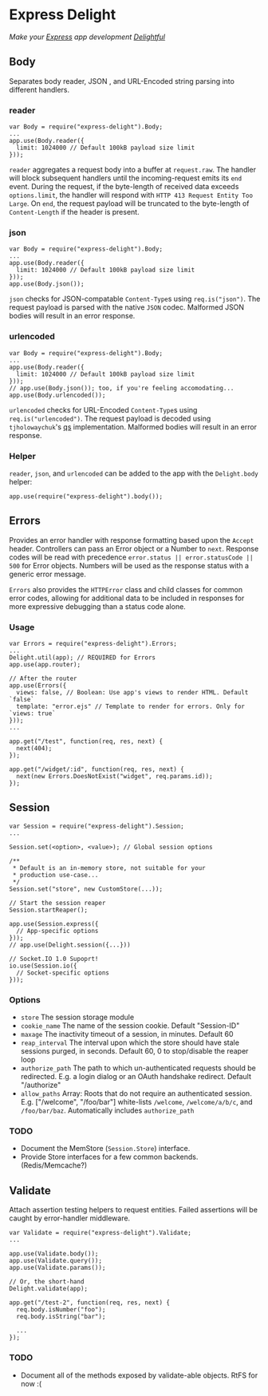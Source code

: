 Express Delight
===============
_Make your [Express](http://expressjs.com/) app
development [Delightful](https://www.youtube.com/watch?v=00rshDuel34)_

## Body
Separates body reader, JSON , and URL-Encoded string parsing into different handlers.

### reader
```
var Body = require("express-delight").Body;
...
app.use(Body.reader({
  limit: 1024000 // Default 100kB payload size limit
}));
```
`reader` aggregates a request body into a buffer at `request.raw`. The handler
will block subsequent handlers until the incoming-request emits its `end` event.
During the request, if the byte-length of received data exceeds `options.limit`,
the handler will respond with `HTTP 413 Request Entity Too Large`. On `end`, the
request payload will be truncated to the byte-length of `Content-Length` if
the header is present.

### json
```
var Body = require("express-delight").Body;
...
app.use(Body.reader({
  limit: 1024000 // Default 100kB payload size limit
}));
app.use(Body.json());
```
`json` checks for JSON-compatable `Content-Type`s using `req.is("json")`.
The request payload is parsed with the native `JSON` codec. Malformed
JSON bodies will result in an error response.

### urlencoded
```
var Body = require("express-delight").Body;
...
app.use(Body.reader({
  limit: 1024000 // Default 100kB payload size limit
}));
// app.use(Body.json()); too, if you're feeling accomodating...
app.use(Body.urlencoded());
```
`urlencoded` checks for URL-Encoded `Content-Type`s using `req.is("urlencoded")`.
The request payload is decoded using `tjholowaychuk`'s [qs](https://www.npmjs.org/package/qs)
implementation. Malformed bodies will result in an error response.

### Helper
`reader`, `json`, and `urlencoded` can be added to the app with the
`Delight.body` helper:
```
app.use(require("express-delight").body());
```

## Errors
Provides an error handler with response formatting based upon the `Accept`
header. Controllers can pass an Error object or a Number to `next`. Response
codes will be read with precedence `error.status || error.statusCode || 500`
for Error objects. Numbers will be used as the response status with a generic
error message.

`Errors` also provides the `HTTPError` class and child classes for common error
codes, allowing for additional data to be included in responses for more
expressive debugging than a status code alone.

### Usage
```
var Errors = require("express-delight").Errors;
...
Delight.util(app); // REQUIRED for Errors
app.use(app.router);

// After the router
app.use(Errors({
  views: false, // Boolean: Use app's views to render HTML. Default `false`
  template: "error.ejs" // Template to render for errors. Only for `views: true`
}));
...

app.get("/test", function(req, res, next) {
  next(404);
});

app.get("/widget/:id", function(req, res, next) {
  next(new Errors.DoesNotExist("widget", req.params.id));
});
```

## Session
```
var Session = require("express-delight").Session;
...

Session.set(<option>, <value>); // Global session options

/**
 * Default is an in-memory store, not suitable for your
 * production use-case...
 */
Session.set("store", new CustomStore(...));

// Start the session reaper
Session.startReaper();

app.use(Session.express({
  // App-specific options
}));
// app.use(Delight.session({...}))

// Socket.IO 1.0 Supoprt!
io.use(Session.io({
  // Socket-specific options
}));
```

### Options
* `store` The session storage module
* `cookie_name` The name of the session cookie. Default "Session-ID"
* `maxage` The inactivity timeout of a session, in minutes. Default 60
* `reap_interval` The interval upon which the store should have stale
  sessions purged, in seconds. Default 60, 0 to stop/disable the reaper loop
* `authorize_path` The path to which un-authenticated requests should be redirected.
   E.g. a login dialog or an OAuth handshake redirect. Default "/authorize"
* `allow_paths` Array: Roots that do not require an authenticated session.
  E.g. ["/welcome", "/foo/bar"] white-lists `/welcome`, `/welcome/a/b/c`,
  and `/foo/bar/baz`. Automatically includes `authorize_path`

### TODO
* Document the MemStore (`Session.Store`) interface.
* Provide Store interfaces for a few common backends. (Redis/Memcache?)

## Validate
Attach assertion testing helpers to request entities. Failed assertions will be caught
by error-handler middleware.
```
var Validate = require("express-delight").Validate;
...

app.use(Validate.body());
app.use(Validate.query());
app.use(Validate.params());

// Or, the short-hand
Delight.validate(app);

app.get("/test-2", function(req, res, next) {
  req.body.isNumber("foo");
  req.body.isString("bar");

  ...
});
```

### TODO
* Document all of the methods exposed by validate-able objects. RtFS for now :(
